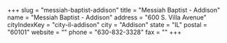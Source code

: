 +++
slug = "messiah-baptist-addison"
title = "Messiah Baptist - Addison"
name = "Messiah Baptist - Addison"
address = "600 S. Villa Avenue"
cityIndexKey = "city-il-addison"
city = "Addison"
state = "IL"
postal = "60101"
website = ""
phone = "630-832-3328"
fax = ""
+++
